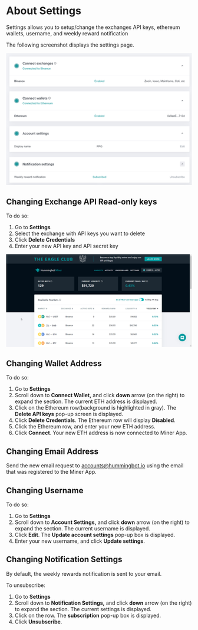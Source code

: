 # About Settings

Settings allows you to setup/change the exchanges API keys, ethereum wallets, username, and weekly reward notification

The following screenshot displays the settings page.

![](../assets/img/settings.png)


## Changing Exchange API Read-only keys

To do so:
1. Go to **Settings**
2. Select the exchange with API keys you want to delete
3. Click **Delete Credentials**
4. Enter your new API key and API secret key

![](../assets/img/ChangeAPI.gif)

## Changing Wallet Address

To do so:

1. Go to **Settings**
2. Scroll down to **Connect Wallet,** and click **down** arrow (on the right) to expand the section. The current ETH address is displayed.  
3. Click on the Ethereum row(background is highlighted in gray). The **Delete API keys** pop-up screen is displayed.
4. Click **Delete Credentials**.  The Ethereum row will display **Disabled**.
5. Click the Ethereum row, and enter your new ETH address.
6. Click **Connect**. Your new ETH address is now connected to Miner App.

## Changing Email Address

Send the new email request to accounts@hummingbot.io using the email that was registered to the Miner App.

## Changing Username

To do so:

1. Go to **Settings**
2. Scroll down to **Account Settings,** and click **down** arrow (on the right) to expand the section. The current username is displayed.
3. Click **Edit**. The **Update account settings** pop-up box is displayed.
4. Enter your new username, and click **Update settings**.

## Changing Notification Settings

By default, the weekly rewards notification is sent to your email.

To unsubscribe:

1. Go to **Settings**
2. Scroll down to **Notification Settings,** and click **down** arrow (on the right) to expand the section. The current settings is displayed.
3. Click on the row. The **subscription** pop-up box is displayed.
4. Click **Unsubscribe**.
